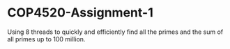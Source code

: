 # COP4520-Assignment-1
Using 8 threads to quickly and efficiently find all the primes and the sum of all primes up to 100 million.
